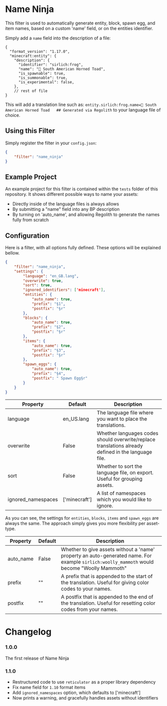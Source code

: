 # Name Ninja

This filter is used to automatically generate entity, block, spawn egg, and item names, based on a custom 'name' field, or on the entities identifier.

Simply add a `name` field into the description of a file:

```jsonc
{
  "format_version": "1.17.0",
  "minecraft:entity": {
    "description": {
      "identifier": "sirlich:frog",
      "name": "🐸 South American Horned Toad",
      "is_spawnable": true,
      "is_summonable": true,
      "is_experimental": false,
    },
    // rest of file
}
```

This will add a translation line such as: `entity.sirlich:frog.name=🐸 South American Horned Toad   ## Generated via Regolith` to your language file of choice.

## Using this Filter

Simply register the filter in your `config.json`:

```json
{
	"filter": "name_ninja"
}
```

## Example Project

An example project for this filter is contained within the `tests` folder of this repository. It shows different possible ways to name your assets:
 - Directly inside of the language files is always allows
 - By submitting a "name" field into any BP description
 - By turning on 'auto_name', and allowing Regolith to generate the names fully from scratch

## Configuration

Here is a filter, with all options fully defined. These options will be explained bellow.

```json
{
	"filter": "name_ninja",
	"settings": {
		"language": "en_GB.lang",
		"overwrite": true,
		"sort": true,
		"ignored_identifiers": ['minecraft'],
		"entities": {
			"auto_name": true,
			"prefix": "§1",
			"postfix": "§r"
		},
		"blocks": {
			"auto_name": true,
			"prefix": "§2",
			"postfix": "§r"
		},
		"items": {
			"auto_name": true,
			"prefix": "§3",
			"postfix": "§r"
		},
		"spawn_eggs": {
			"auto_name": true,
			"prefix": "§4",
			"postfix": " Spawn Egg§r"
		}
	}
}
```

| Property  | Default    | Description                                                                                         |
|-----------|------------|-----------------------------------------------------------------------------------------------------|
| language  | en_US.lang | The language file where you want to place the translations.                                         |
| overwrite | False      | Whether languages codes should overwrite/replace translations already defined in the language file. |
| sort      | False      | Whether to sort the language file, on export. Useful for grouping assets.                           |
| ignored_namespaces | ['minecraft'] | A list of namespaces which you would like to ignore. |

As you can see, the settings for `entities`, `blocks`,  `items` and `spawn_eggs` are always the same. The approach simply gives you more flexibility per asset-type.

| Property  | Default | Description                                                                                                                                 |
|-----------|---------|---------------------------------------------------------------------------------------------------------------------------------------------|
| auto_name | False   | Whether to give assets without a 'name' property an auto-generated name. For example `sirlich:woolly_mammoth` would become "Woolly Mammoth" |
| prefix    | ""      | A prefix that is appended to the start of the translation. Useful for giving color codes to your names.                                     |
| postfix   | ""      | A postfix that is appended to the end of the translation. Useful for resetting color codes from your names.                                 |

# Changelog

### 1.0.0

The first release of Name Ninja

### 1.1.0

 - Restructured code to use `reticulator` as a proper library dependency
 - Fix name field for `1.10` format items
 - Add `ignored_namespaces` option, which defaults to ['minecraft']
 - Now prints a warning, and gracefully handles assets without identifiers
